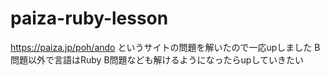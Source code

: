 # paiza-ruby-lesson
https://paiza.jp/poh/ando というサイトの問題を解いたので一応upしました
B問題以外で言語はRuby
B問題なども解けるようになったらupしていきたい
